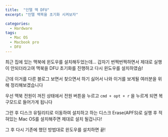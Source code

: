 ```yaml
---
title:  "인텔 맥 DFU"
excerpt: "인텔 맥북을 초기화 시켜보자"

categories: 
  - Hardware
tags:
  - Mac OS
  - Macbook pro
  - DFU
---
```


최근 집에 있는 맥북에 윈도우를 설치해두었는데... 갑자기 번쩍번쩍하면서 제대로 실행이 안되더라고여
맥북을 DFU 초기화를 진행하고 다시 윈도우를 설치하였슴!

근데 이거를 다른 블로그 보면서 찾으면서 하기 싫어서 나와 이거를 보게될 여러분을 위해 정리해보겠습니다

우선 맥북 전원이 꺼진 상태에서 전원 버튼을 누르고
`cmd + opt + r`
을 누르게 되면 복구모드로 들어가게 됩니다

그런 후 디스크 유틸리티로 이동하여 설치하고 하는 디스크 Erase(APFS)로 실행 후 
적혀있는 Mac OS를 설치해주면 제대로 설치 될겁니다!

그 후 다시 기존에 했던 방법대로 윈도우를 설치하면 끝!
